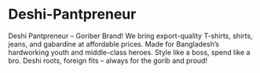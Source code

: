 # Deshi-Pantpreneur
Deshi Pantpreneur – Goriber Brand! We bring export-quality T-shirts, shirts, jeans, and gabardine at affordable prices. Made for Bangladesh’s hardworking youth and middle-class heroes. Style like a boss, spend like a bro. Deshi roots, foreign fits – always for the gorib and proud!
